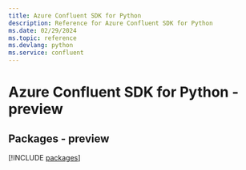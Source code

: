 ```yaml
---
title: Azure Confluent SDK for Python
description: Reference for Azure Confluent SDK for Python
ms.date: 02/29/2024
ms.topic: reference
ms.devlang: python
ms.service: confluent
---
```

# Azure Confluent SDK for Python - preview
## Packages - preview
[!INCLUDE [packages](confluent-index.md)]